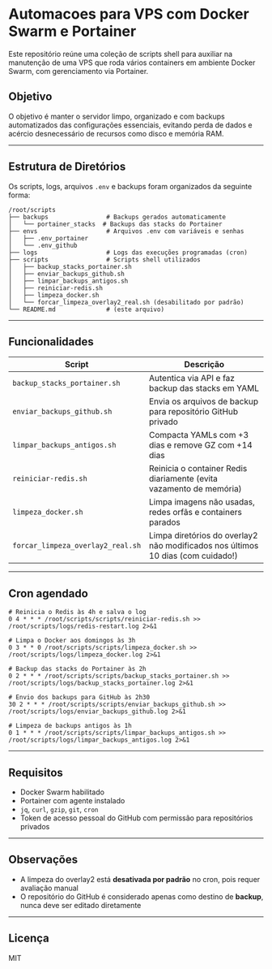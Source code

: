 # Automacoes para VPS com Docker Swarm e Portainer

Este repositório reúne uma coleção de scripts shell para auxiliar na manutenção de uma VPS que roda vários containers em ambiente Docker Swarm, com gerenciamento via Portainer.

## Objetivo

O objetivo é manter o servidor limpo, organizado e com backups automatizados das configurações essenciais, evitando perda de dados e acércio desnecessário de recursos como disco e memória RAM.

---

## Estrutura de Diretórios

Os scripts, logs, arquivos `.env` e backups foram organizados da seguinte forma:

```
/root/scripts
├── backups                # Backups gerados automaticamente
│   └── portainer_stacks  # Backups das stacks do Portainer
├── envs                   # Arquivos .env com variáveis e senhas
│   ├── .env_portainer
│   └── .env_github
├── logs                   # Logs das execuções programadas (cron)
├── scripts                # Scripts shell utilizados
│   ├── backup_stacks_portainer.sh
│   ├── enviar_backups_github.sh
│   ├── limpar_backups_antigos.sh
│   ├── reiniciar-redis.sh
│   ├── limpeza_docker.sh
│   └── forcar_limpeza_overlay2_real.sh (desabilitado por padrão)
└── README.md              # (este arquivo)
```

---

## Funcionalidades

| Script                            | Descrição                                                                       |
| --------------------------------- | ------------------------------------------------------------------------------- |
| `backup_stacks_portainer.sh`      | Autentica via API e faz backup das stacks em YAML                               |
| `enviar_backups_github.sh`        | Envia os arquivos de backup para repositório GitHub privado                     |
| `limpar_backups_antigos.sh`       | Compacta YAMLs com +3 dias e remove GZ com +14 dias                             |
| `reiniciar-redis.sh`              | Reinicia o container Redis diariamente (evita vazamento de memória)             |
| `limpeza_docker.sh`               | Limpa imagens não usadas, redes orfãs e containers parados                      |
| `forcar_limpeza_overlay2_real.sh` | Limpa diretórios do overlay2 não modificados nos últimos 10 dias (com cuidado!) |

---

## Cron agendado

```cron
# Reinicia o Redis às 4h e salva o log
0 4 * * * /root/scripts/scripts/reiniciar-redis.sh >> /root/scripts/logs/redis-restart.log 2>&1

# Limpa o Docker aos domingos às 3h
0 3 * * 0 /root/scripts/scripts/limpeza_docker.sh >> /root/scripts/logs/limpeza_docker.log 2>&1

# Backup das stacks do Portainer às 2h
0 2 * * * /root/scripts/scripts/backup_stacks_portainer.sh >> /root/scripts/logs/backup_stacks_portainer.log 2>&1

# Envio dos backups para GitHub às 2h30
30 2 * * * /root/scripts/scripts/enviar_backups_github.sh >> /root/scripts/logs/enviar_backups_github.log 2>&1

# Limpeza de backups antigos às 1h
0 1 * * * /root/scripts/scripts/limpar_backups_antigos.sh >> /root/scripts/logs/limpar_backups_antigos.log 2>&1
```

---

## Requisitos

- Docker Swarm habilitado
- Portainer com agente instalado
- `jq`, `curl`, `gzip`, `git`, `cron`
- Token de acesso pessoal do GitHub com permissão para repositórios privados

---

## Observações

- A limpeza do overlay2 está **desativada por padrão** no cron, pois requer avaliação manual
- O repositório do GitHub é considerado apenas como destino de **backup**, nunca deve ser editado diretamente

---

## Licença

MIT


